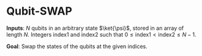 # Qubit-SWAP
**Inputs**: $N$ qubits in an arbitrary state $\ket{\psi}$, stored in an array of length $N$.
Integers index1 and index2 such that $0 \le \text{index1} < \text{index2} \le N - 1$.

**Goal**: Swap the states of the qubits at the given indices.
